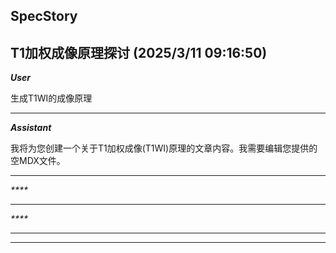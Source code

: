 ## SpecStory

## T1加权成像原理探讨 (2025/3/11 09:16:50)

_**User**_

生成T1WI的成像原理

---

_**Assistant**_

我将为您创建一个关于T1加权成像(T1WI)原理的文章内容。我需要编辑您提供的空MDX文件。

---

_****_



---

_****_



---



---

